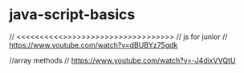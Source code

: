 # java-script-basics
// <<<<<<<<<<<Reference videos>>>>>>>>>>>>>>>>>>>>>>>>>
//  js for junior 
// https://www.youtube.com/watch?v=dBUBYz75gdk

//array methods
// https://www.youtube.com/watch?v=-J4dixVVQtU 

